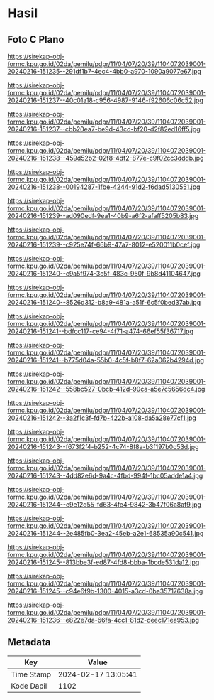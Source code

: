 # Hasil

## Foto C Plano

https://sirekap-obj-formc.kpu.go.id/02da/pemilu/pdpr/11/04/07/20/39/1104072039001-20240216-151235--291df1b7-4ec4-4bb0-a970-1090a9077e67.jpg

https://sirekap-obj-formc.kpu.go.id/02da/pemilu/pdpr/11/04/07/20/39/1104072039001-20240216-151237--40c01a18-c956-4987-9146-f92606c06c52.jpg

https://sirekap-obj-formc.kpu.go.id/02da/pemilu/pdpr/11/04/07/20/39/1104072039001-20240216-151237--cbb20ea7-be9d-43cd-bf20-d2f82ed16ff5.jpg

https://sirekap-obj-formc.kpu.go.id/02da/pemilu/pdpr/11/04/07/20/39/1104072039001-20240216-151238--459d52b2-02f8-4df2-877e-c9f02cc3dddb.jpg

https://sirekap-obj-formc.kpu.go.id/02da/pemilu/pdpr/11/04/07/20/39/1104072039001-20240216-151238--00194287-1fbe-4244-91d2-f6dad5130551.jpg

https://sirekap-obj-formc.kpu.go.id/02da/pemilu/pdpr/11/04/07/20/39/1104072039001-20240216-151239--ad090edf-9ea1-40b9-a6f2-afaff5205b83.jpg

https://sirekap-obj-formc.kpu.go.id/02da/pemilu/pdpr/11/04/07/20/39/1104072039001-20240216-151239--c925e74f-66b9-47a7-8012-e520011b0cef.jpg

https://sirekap-obj-formc.kpu.go.id/02da/pemilu/pdpr/11/04/07/20/39/1104072039001-20240216-151240--c9a5f974-3c5f-483c-950f-9b8d41104647.jpg

https://sirekap-obj-formc.kpu.go.id/02da/pemilu/pdpr/11/04/07/20/39/1104072039001-20240216-151240--8526d312-b8a9-481a-a51f-6c5f0bed37ab.jpg

https://sirekap-obj-formc.kpu.go.id/02da/pemilu/pdpr/11/04/07/20/39/1104072039001-20240216-151241--bdfcc117-ce94-4f71-a474-66ef55f36717.jpg

https://sirekap-obj-formc.kpu.go.id/02da/pemilu/pdpr/11/04/07/20/39/1104072039001-20240216-151241--b775d04a-55b0-4c5f-b8f7-62a062b4294d.jpg

https://sirekap-obj-formc.kpu.go.id/02da/pemilu/pdpr/11/04/07/20/39/1104072039001-20240216-151242--558bc527-0bcb-412d-90ca-a5e7c5656dc4.jpg

https://sirekap-obj-formc.kpu.go.id/02da/pemilu/pdpr/11/04/07/20/39/1104072039001-20240216-151242--3a2f1c3f-fd7b-422b-a108-da5a28e77cf1.jpg

https://sirekap-obj-formc.kpu.go.id/02da/pemilu/pdpr/11/04/07/20/39/1104072039001-20240216-151243--f673f2f4-b252-4c74-8f8a-b3f197b0c53d.jpg

https://sirekap-obj-formc.kpu.go.id/02da/pemilu/pdpr/11/04/07/20/39/1104072039001-20240216-151243--4dd82e6d-9a4c-4fbd-994f-1bc05adde1a4.jpg

https://sirekap-obj-formc.kpu.go.id/02da/pemilu/pdpr/11/04/07/20/39/1104072039001-20240216-151244--e9e12d55-fd63-4fe4-9842-3b47f06a8af9.jpg

https://sirekap-obj-formc.kpu.go.id/02da/pemilu/pdpr/11/04/07/20/39/1104072039001-20240216-151244--2e485fb0-3ea2-45eb-a2e1-68535a90c541.jpg

https://sirekap-obj-formc.kpu.go.id/02da/pemilu/pdpr/11/04/07/20/39/1104072039001-20240216-151245--813bbe3f-ed87-4fd8-bbba-1bcde531da12.jpg

https://sirekap-obj-formc.kpu.go.id/02da/pemilu/pdpr/11/04/07/20/39/1104072039001-20240216-151245--c94e6f9b-1300-4015-a3cd-0ba35717638a.jpg

https://sirekap-obj-formc.kpu.go.id/02da/pemilu/pdpr/11/04/07/20/39/1104072039001-20240216-151236--e822e7da-66fa-4cc1-81d2-deec171ea953.jpg


## Metadata

| Key        | Value               |
| ---------- | ------------------- |
| Time Stamp | 2024-02-17 13:05:41 |
| Kode Dapil | 1102                |



